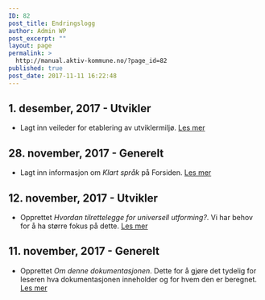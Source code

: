 ```yaml
---
ID: 82
post_title: Endringslogg
author: Admin WP
post_excerpt: ""
layout: page
permalink: >
  http://manual.aktiv-kommune.no/?page_id=82
published: true
post_date: 2017-11-11 16:22:48
---
```

## 1. desember, 2017 - Utvikler
- Lagt inn veileder for etablering av utviklermiljø. [Les mer]()

## 28. november, 2017 - Generelt
- Lagt inn informasjon om *Klart språk* på Forsiden. [Les mer](https://manual.aktiv-kommune.no) 

## 12. november, 2017 - Utvikler
- Opprettet *Hvordan tilrettelegge for universell utforming?*. Vi har behov for å ha større fokus på dette. [Les mer](http://manual.aktiv-kommune.no/?p=247)

## 11. november, 2017 - Generelt
- Opprettet *Om denne dokumentasjonen*. Dette for å gjøre det tydelig for leseren hva dokumentasjonen inneholder og for hvem den er beregnet. [Les mer](http://manual.aktiv-kommune.no/?page_id=37)